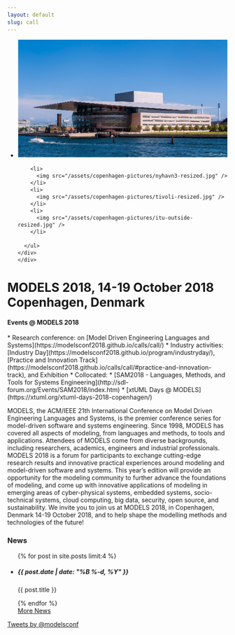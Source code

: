 ```yaml
---
layout: default
slug: call
---
```


  <div class="row">
    <div class="col-xs-12">
      <!-- <img class="logo img-responsive" src="/assets/logos/models-logo.png" alt="models2018-logo" /> -->
      <div class="flexslider">
      <ul class="slides">
        <li>
          <img src="/assets/copenhagen-pictures/opera-resized.jpg" />
        </li>
        
        <li>
          <img src="/assets/copenhagen-pictures/nyhavn3-resized.jpg" />
        </li>
        <li>
          <img src="/assets/copenhagen-pictures/tivoli-resized.jpg" />
        </li>
        <li>
          <img src="/assets/copenhagen-pictures/itu-outside-resized.jpg" />
        </li>
        
      </ul>
    </div>
    </div>
  </div>

<div class="row">
 <div class="col-md-8" markdown="1">

# MODELS 2018, 14-19 October 2018 Copenhagen, Denmark

<h4> Events @ MODELS 2018 </h4>
* Research conference: on [Model Driven Engineering Languages and Systems](https://modelsconf2018.github.io/calls/call/)
* Industry activities: [Industry Day](https://modelsconf2018.github.io/program/industryday/), [Practice and Innovation Track](https://modelsconf2018.github.io/calls/call/#practice-and-innovation-track), and Exhibition
* Collocated: 
  * [SAM2018 - Languages, Methods, and Tools for Systems Engineering](http://sdl-forum.org/Events/SAM2018/index.htm)
  * [xtUML Days @ MODELS](https://xtuml.org/xtuml-days-2018-copenhagen/)


<p class="text-justify">
MODELS, the ACM/IEEE 21th International Conference on Model Driven Engineering Languages and Systems, is the premier conference series for model-driven software and systems engineering. Since 1998, MODELS has covered all aspects of modeling, from languages and methods, to tools and applications. Attendees of MODELS come from diverse backgrounds, including researchers, academics, engineers and industrial professionals. MODELS 2018 is a forum for participants to exchange cutting-edge research results and innovative practical experiences around modeling and model-driven software and systems. This year’s edition will provide an opportunity for the modeling community to further advance the foundations of modeling, and come up with innovative applications of modeling in emerging areas of cyber-physical systems, embedded systems, socio-technical systems, cloud computing, big data, security, open source, and sustainability. We invite you to join us at MODELS 2018, in Copenhagen, Denmark 14-19 October 2018, and to help shape the modelling methods and technologies of the future!
</p>

</div>
<div class="col-md-4">
    <div class="panel panel-primary">
      <div class="panel-heading">
        <h3 class="panel-title">News</h3>
      </div>
      <ul class="list-group">
        {% for post in site.posts limit:4 %}
        <li class="list-group-item">
          <h5 class="list-group-item-heading">{{ post.date | date: "%B %-d, %Y" }}</h5>
          <p class="list-group-item-text">{{ post.title }}</p>
        </li>
        {% endfor %}
        <div class="panel-footer text-left">
        <a href="/news">More News</a>
        </div>
      </ul>

  </div>
  <a class="twitter-timeline" data-lang="en" data-width="400" data-height="400" href="https://twitter.com/modelsconf">Tweets by @modelsconf</a> <script async src="//platform.twitter.com/widgets.js" charset="utf-8"></script>
 </div>
</div>


